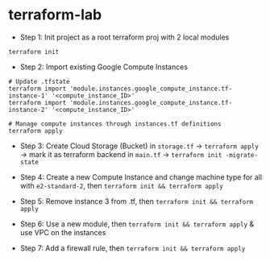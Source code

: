 # terraform-lab

- Step 1: Init project as a root terraform proj with 2 local modules
```shell
terraform init
```


- Step 2: Import existing Google Compute Instances

```shell
# Update .tfstate
terraform import 'module.instances.google_compute_instance.tf-instance-1' '<compute_instance_ID>'
terraform import 'module.instances.google_compute_instance.tf-instance-2' '<compute_instance_ID>'

# Manage compute instances through instances.tf definitions
terraform apply
```

- Step 3: Create Cloud Storage (Bucket) in `storage.tf` -> `terraform apply` -> mark it as terraform backend in `main.tf` -> `terraform init -migrate-state`

- Step 4: Create a new Compute Instance and change machine type for all with `e2-standard-2`, then `terraform init && terraform apply`

- Step 5: Remove instance 3 from .tf, then `terraform init && terraform apply`

- Step 6: Use a new module, then `terraform init && terraform apply` & use VPC on the instances

- Step 7: Add a firewall rule, then `terraform init && terraform apply`